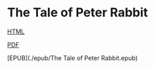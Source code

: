 # The Tale of Peter Rabbit

[HTML](./html/)

[PDF](./pdf/output.pdf)

[EPUB](./epub/The Tale of Peter Rabbit.epub)
